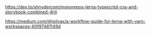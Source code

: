 https://dev.to/shnydercom/monorepos-lerna-typescript-cra-and-storybook-combined-4hli

https://medium.com/@jsilvax/a-workflow-guide-for-lerna-with-yarn-workspaces-60f97481149d
